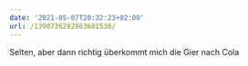 ```yaml
---
date: '2021-05-07T20:32:23+02:00'
url: /1390736282863681536/
---
```

Selten, aber dann richtig überkommt mich die Gier nach Cola
